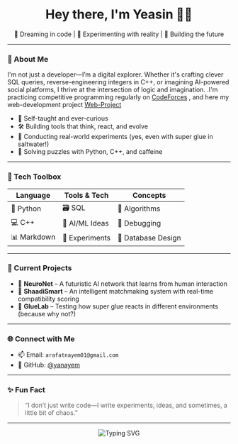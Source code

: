 <h1 align="center">Hey there, I'm Yeasin 👨‍💻</h1>
<p align="center">
  🚀 Dreaming in code | 🧪 Experimenting with reality | 🤖 Building the future
</p>

---

### 🧬 About Me

I'm not just a developer—I’m a digital explorer. Whether it's crafting clever SQL queries, reverse-engineering integers in C++, or imagining AI-powered social platforms, I thrive at the intersection of logic and imagination.
.I'm practicing competitive programming regularly on [CodeForces](https://codeforces.com/profile/yanayem) , and here my web-development project [Web-Project](https://app.netlify.com/teams/arafatnayem01/projects)

- 🧠 Self-taught and ever-curious
- 🛠️ Building tools that think, react, and evolve
- 🌊 Conducting real-world experiments (yes, even with super glue in saltwater!)
- 🧩 Solving puzzles with Python, C++, and caffeine

---

### 🧰 Tech Toolbox

| Language | Tools & Tech | Concepts |
|----------|--------------|----------|
| 🐍 Python | 🗃️ SQL | 🔄 Algorithms |
| 💻 C++   | 🧠 AI/ML Ideas | 🔐 Debugging |
| 📊 Markdown | 🧪 Experiments | 🧱 Database Design |

---

### 🚧 Current Projects

- 🧠 **NeuroNet** – A futuristic AI network that learns from human interaction
- 💍 **ShaadiSmart** – An intelligent matchmaking system with real-time compatibility scoring
- 🧪 **GlueLab** – Testing how super glue reacts in different environments (because why not?)

---

### 🌐 Connect with Me

- 📫 Email: `arafatnayem01@gmail.com`
- 🧠 GitHub: [@yanayem](https://github.com/yanayem)

---

### ✨ Fun Fact

> “I don’t just write code—I write experiments, ideas, and sometimes, a little bit of chaos.”

---

<p align="center">
  <img src="https://readme-typing-svg.demolab.com?font=Fira+Code&pause=1000&center=true&vCenter=true&width=435&lines=Welcome+to+my+digital+lab!;Let's+build+something+extraordinary." alt="Typing SVG" />
</p>
